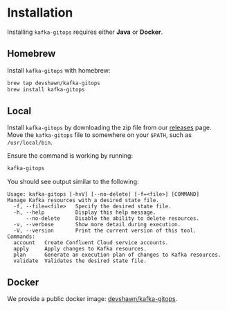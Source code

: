 # Installation

Installing `kafka-gitops` requires either **Java** or **Docker**.

## Homebrew

Install `kafka-gitops` with homebrew:

```bash
brew tap devshawn/kafka-gitops
brew install kafka-gitops
```

## Local

Install `kafka-gitops` by downloading the zip file from our [releases][releases] page. Move the `kafka-gitops` file to somewhere on your `$PATH`, such as `/usr/local/bin`. 


Ensure the command is working by running:

```bash
kafka-gitops
```

You should see output similar to the following:

```text
Usage: kafka-gitops [-hvV] [--no-delete] [-f=<file>] [COMMAND]
Manage Kafka resources with a desired state file.
  -f, --file=<file>   Specify the desired state file.
  -h, --help          Display this help message.
      --no-delete     Disable the ability to delete resources.
  -v, --verbose       Show more detail during execution.
  -V, --version       Print the current version of this tool.
Commands:
  account   Create Confluent Cloud service accounts.
  apply     Apply changes to Kafka resources.
  plan      Generate an execution plan of changes to Kafka resources.
  validate  Validates the desired state file.
```

## Docker

We provide a public docker image: [devshawn/kafka-gitops][docker].

[releases]: https://github.com/devshawn/kafka-gitops/releases
[docker]: https://hub.docker.com/r/devshawn/kafka-gitops